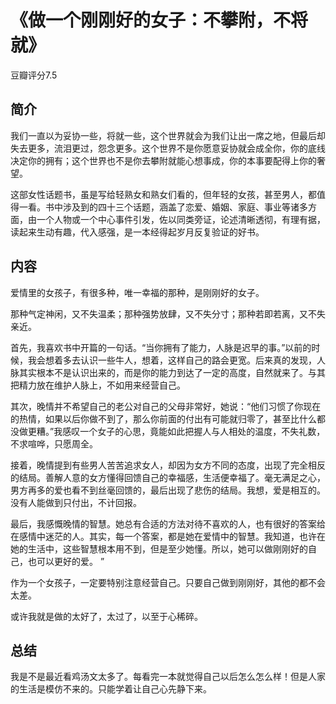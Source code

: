 # 《做一个刚刚好的女子：不攀附，不将就》

豆瓣评分7.5

## 简介
我们一直以为妥协一些，将就一些，这个世界就会为我们让出一席之地，但最后却失去更多，流泪更过，怨念更多。这个世界不是你愿意妥协就会成全你，你的底线决定你的拥有；这个世界也不是你去攀附就能心想事成，你的本事要配得上你的奢望。

这部女性话题书，虽是写给轻熟女和熟女们看的，但年轻的女孩，甚至男人，都值得一看。书中涉及到的四十三个话题，涵盖了恋爱、婚姻、家庭、事业等诸多方面，由一个人物或一个中心事件引发，佐以同类旁证，论述清晰透彻，有理有据，读起来生动有趣，代入感强，是一本经得起岁月反复验证的好书。

## 内容

爱情里的女孩子，有很多种，唯一幸福的那种，是刚刚好的女子。

那种气定神闲，又不失温柔；那种强势放肆，又不失分寸；那种若即若离，又不失亲近。

首先，我喜欢书中开篇的一句话。“当你拥有了能力，人脉是迟早的事。”以前的时候，我会想着多去认识一些牛人，想着，这样自己的路会更宽。后来真的发现，人脉其实根本不是认识出来的，而是你的能力到达了一定的高度，自然就来了。与其把精力放在维护人脉上，不如用来经营自己。

其次，晚情并不希望自己的老公对自己的父母非常好，她说：“他们习惯了你现在的热情，如果以后你做不到了，那么你前面的付出有可能就归零了，甚至比什么都没做更糟。”我感叹一个女子的心思，竟能如此把握人与人相处的温度，不失礼数，不求喧哗，只愿周全。

接着，晚情提到有些男人苦苦追求女人，却因为女方不同的态度，出现了完全相反的结局。善解人意的女方懂得回馈自己的幸福感，生活便幸福了。毫无满足之心，男方再多的爱也看不到丝毫回馈的，最后出现了悲伤的结局。我想，爱是相互的。没有人能做到只付出，不计回报。

最后，我感慨晚情的智慧。她总有合适的方法对待不喜欢的人，也有很好的答案给在感情中迷茫的人。其实，每一个答案，都是她在爱情中的智慧。我知道，也许在她的生活中，这些智慧根本用不到，但是至少她懂。所以，她可以做刚刚好的自己，也可以更好的爱。
”

作为一个女孩子，一定要特别注意经营自己。只要自己做到刚刚好，其他的都不会太差。

或许我就是做的太好了，太过了，以至于心稀碎。


## 总结
我是不是最近看鸡汤文太多了。每看完一本就觉得自己以后怎么怎么样！但是人家的生活是模仿不来的。只能学着让自己心先静下来。